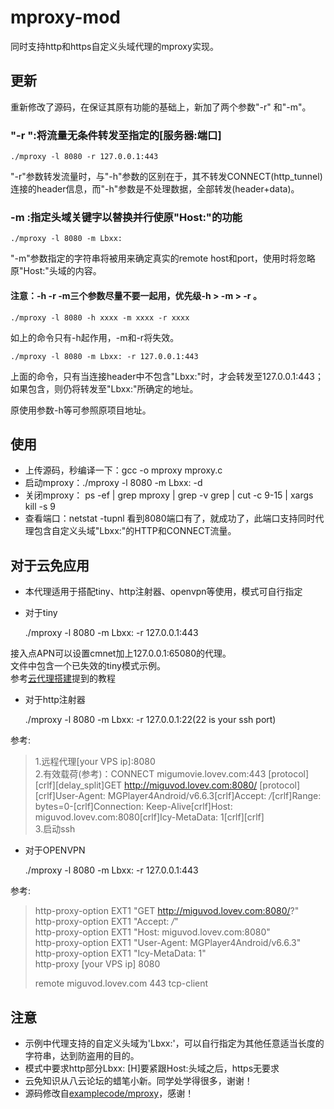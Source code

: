 # mproxy-mod
同时支持http和https自定义头域代理的mproxy实现。

## 更新
重新修改了源码，在保证其原有功能的基础上，新加了两个参数"-r" 和"-m"。

### "-r <server and port>":将流量无条件转发至指定的[服务器:端口]
    ./mproxy -l 8080 -r 127.0.0.1:443
"-r"参数转发流量时，与"-h"参数的区别在于，其不转发CONNECT(http_tunnel)连接的header信息，而"-h"参数是不处理数据，全部转发(header+data)。

### -m <ml key string>:指定头域关键字以替换并行使原"Host:"的功能
	./mproxy -l 8080 -m Lbxx:
"-m"参数指定的字符串将被用来确定真实的remote host和port，使用时将忽略原"Host:"头域的内容。
#### 注意：-h -r -m三个参数尽量不要一起用，优先级-h > -m > -r 。
	./mproxy -l 8080 -h xxxx -m xxxx -r xxxx
如上的命令只有-h起作用，-m和-r将失效。

	./mproxy -l 8080 -m Lbxx: -r 127.0.0.1:443
上面的命令，只有当连接header中不包含"Lbxx:"时，才会转发至127.0.0.1:443；如果包含，则仍将转发至"Lbxx:"所确定的地址。

原使用参数-h等可参照原项目地址。

## 使用
- 上传源码，秒编译一下：gcc -o mproxy mproxy.c 
- 启动mproxy：./mproxy -l 8080 -m Lbxx: -d 
- 关闭mproxy： ps -ef | grep mproxy | grep -v grep | cut -c 9-15 | xargs kill -s 9 
- 查看端口：netstat -tupnl 看到8080端口有了，就成功了，此端口支持同时代理包含自定义头域"Lbxx:"的HTTP和CONNECT流量。

## 对于云免应用  
- 本代理适用于搭配tiny、http注射器、openvpn等使用，模式可自行指定
- 对于tiny  

    ./mproxy -l 8080 -m Lbxx: -r 127.0.0.1:443

 接入点APN可以设置cmnet加上127.0.0.1:65080的代理。  
 文件中包含一个已失效的tiny模式示例。  
 参考[云代理搭建](http://bybbs.org/read-65245-1.html)提到的教程  
- 对于http注射器  

    ./mproxy -l 8080 -m Lbxx: -r 127.0.0.1:22(22 is your ssh port)

 参考:
> 1.远程代理[your VPS ip]:8080  
> 2.有效载荷(参考)：CONNECT migumovie.lovev.com:443 [protocol][crlf][delay_split]GET http://miguvod.lovev.com:8080/ [protocol][crlf]User-Agent:  MGPlayer4Android/v6.6.3[crlf]Accept:  */*[crlf]Range:  bytes=0-[crlf]Connection: Keep-Alive[crlf]Host: miguvod.lovev.com:8080[crlf]Icy-MetaData:  1[crlf][crlf]  
> 3.启动ssh  

- 对于OPENVPN  

    ./mproxy -l 8080 -m Lbxx: -r 127.0.0.1:443

 参考:  
> http-proxy-option EXT1 "GET http://miguvod.lovev.com:8080/?"   
> http-proxy-option EXT1 "Accept:  */*"   
> http-proxy-option EXT1 "Host: miguvod.lovev.com:8080"   
> http-proxy-option EXT1 "User-Agent:  MGPlayer4Android/v6.6.3"  
> http-proxy-option EXT1 "Icy-MetaData:  1"  
> http-proxy [your VPS ip] 8080  
> 
> remote miguvod.lovev.com 443 tcp-client  

## 注意
- 示例中代理支持的自定义头域为'Lbxx:'，可以自行指定为其他任意适当长度的字符串，达到防盗用的目的。
- 模式中要求http部分Lbxx: [H]要紧跟Host:头域之后，https无要求
- 云免知识从八云论坛的蜡笔小新。同学处学得很多，谢谢！
- 源码修改自[examplecode/mproxy](https://github.com/examplecode/mproxy)，感谢！


